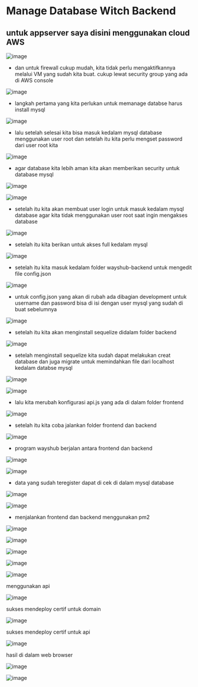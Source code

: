 # Manage Database Witch Backend

## untuk appserver saya disini menggunakan cloud AWS

![image](https://user-images.githubusercontent.com/68781074/216742479-b8f7a21f-3ac4-4675-a4c4-f34354dea080.png)

- dan untuk firewall cukup mudah, kita tidak perlu mengaktifkannya melalui VM yang sudah kita buat. cukup lewat security group yang ada di AWS console

![image](https://user-images.githubusercontent.com/68781074/216742525-b708c08c-70ca-4c40-b165-a3510bf0938c.png)

- langkah pertama yang kita perlukan untuk memanage databse harus install mysql

![image](https://user-images.githubusercontent.com/68781074/216342805-5b02a739-d2a6-43c2-a8a2-45c8d80a7558.png)

- lalu setelah selesai kita bisa masuk kedalam mysql database menggunakan user root dan setelah itu kita perlu mengset password dari user root kita

![image](https://user-images.githubusercontent.com/68781074/216343803-751de156-80d8-4816-baba-54724029b2cc.png)

- agar database kita lebih aman kita akan memberikan security untuk database mysql

![image](https://user-images.githubusercontent.com/68781074/216344047-e8de10e0-8216-42f3-a8d1-c589ace1d562.png)

![image](https://user-images.githubusercontent.com/68781074/216344153-8a6dbaad-1fa1-4af3-b9fe-d39d76ff1ab8.png)

- setelah itu kita akan membuat user login untuk masuk kedalam mysql database agar kita tidak menggunakan user root saat ingin mengakses database

![image](https://user-images.githubusercontent.com/68781074/216344411-65c23963-f062-4959-9cdb-d7e5163a9343.png)

- setelah itu kita berikan untuk akses full kedalam mysql

![image](https://user-images.githubusercontent.com/68781074/216346413-7e176371-ade5-4936-89c5-2a2d13bb959a.png)

- setelah itu kita masuk kedalam folder wayshub-backend untuk mengedit file config.json 

![image](https://user-images.githubusercontent.com/68781074/216345072-17f51b51-b982-4855-b628-fd0df934fe3e.png)

- untuk config.json yang akan di rubah ada dibagian development untuk username dan password bisa di isi dengan user mysql yang sudah di buat sebelumnya

![image](https://user-images.githubusercontent.com/68781074/216345268-7753b64d-e5c2-4474-b649-604f33498524.png)

- setelah itu kita akan menginstall sequelize didalam folder backend

![image](https://user-images.githubusercontent.com/68781074/216345781-69c33aff-bdef-437a-8538-34d2507b3dd2.png)

- setelah menginstall sequelize kita sudah dapat melakukan creat database dan juga migrate untuk memindahkan file dari localhost kedalam databse mysql

![image](https://user-images.githubusercontent.com/68781074/216346553-94b5e111-c7bf-498d-b049-d152185e28c1.png)

![image](https://user-images.githubusercontent.com/68781074/216346609-c5cca84d-2af9-4365-952c-00b9dd27a2d8.png)

- lalu kita merubah konfigurasi api.js yang ada di dalam folder frontend

![image](https://user-images.githubusercontent.com/68781074/216347754-e1b2ebe0-1005-45cb-acda-fdcd44105563.png)

- setelah itu kita coba jalankan folder frontend dan backend

![image](https://user-images.githubusercontent.com/68781074/216346972-7ac463d8-5c76-4dde-b93b-382db85f6be7.png)

- program wayshub berjalan antara frontend dan backend

![image](https://user-images.githubusercontent.com/68781074/216348638-e82a2684-36bf-496d-a93c-2d4fbf73a6f7.png)

![image](https://user-images.githubusercontent.com/68781074/216348722-c9dd1731-1d54-4ff8-b417-dcbc89b54b30.png)

- data yang sudah teregister dapat di cek di dalam mysql database

![image](https://user-images.githubusercontent.com/68781074/216349082-d49d2ac9-4d11-4ccb-8435-d77ac98d8ff0.png)

![image](https://user-images.githubusercontent.com/68781074/216349171-e2f1a2f5-2399-4e1d-a6f9-74dd128b6919.png)

- menjalankan frontend dan backend menggunakan pm2

![image](https://user-images.githubusercontent.com/68781074/216371740-a72f874f-02eb-4398-b4a1-82d8083c1e2f.png)

![image](https://user-images.githubusercontent.com/68781074/216381875-052f134f-671f-4016-9d5e-ad3da3a7dbd6.png)

![image](https://user-images.githubusercontent.com/68781074/216382063-ccf3b97f-c1ed-460f-ba7a-8da00d5f35c0.png)

![image](https://user-images.githubusercontent.com/68781074/216382157-444ff90e-80e7-4c36-85ac-11feab250b39.png)

![image](https://user-images.githubusercontent.com/68781074/216382212-15fdc20a-5086-4d1e-884e-2f2738fa3e52.png)


menggunakan api

![image](https://user-images.githubusercontent.com/68781074/216550868-eba94439-3eb7-4eb6-8dd8-7d8a520f9e86.png)

sukses mendeploy certif untuk domain

![image](https://user-images.githubusercontent.com/68781074/216558850-4233391d-8371-4082-aecc-118872db1a81.png)

sukses mendeploy certif untuk api

![image](https://user-images.githubusercontent.com/68781074/216559156-a24be572-a4da-44d6-806f-9ad240f64f60.png)

hasil di dalam web browser

![image](https://user-images.githubusercontent.com/68781074/216559258-f60cba05-918e-419d-9598-cc5279805562.png)

![image](https://user-images.githubusercontent.com/68781074/216561164-ce515c12-aaef-4583-913b-3363bffcf13e.png)

